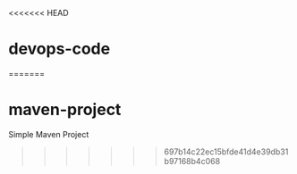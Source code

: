 <<<<<<< HEAD
# devops-code
=======
# maven-project

Simple Maven Project
>>>>>>> 697b14c22ec15bfde41d4e39db31b97168b4c068

